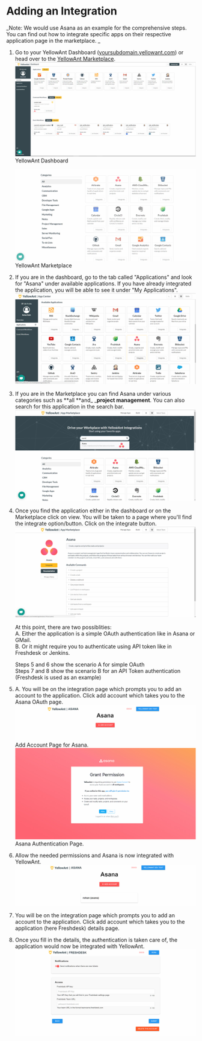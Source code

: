 # Adding an Integration

_Note: We would use Asana as an example for the comprehensive steps. You can find out how to integrate specific apps on their respective application page in the marketplace. _

1. Go to your YellowAnt Dashboard \([yoursubdomain.yellowant.com](https://github.com/yellowanthq/yellowant-help-center/tree/bdad19066023aa6a8b667a1d6f05b72945b49759/yoursubdomain.yellowant.com)\) or head over to the [YellowAnt Marketplace](https://www.yellowant.com/marketplace).  
   ![](../.gitbook/assets/overview.jpg)YellowAnt Dashboard

   ![](../.gitbook/assets/app_categories.jpg)YellowAnt Marketplace

2. If you are in the dashboard, go to the tab called "Applications" and look for "Asana" under available applications. If you have already integrated the application, you will be able to see it under "My Applications". ![](../.gitbook/assets/app_select.jpg)
3. If you are in the Marketplace you can find Asana under various categories such as **all **and_ _**project management**. You can also search for this application in the search bar. ![](../.gitbook/assets/mpsel.jpg)
4. Once you find the application either in the dashboard or on the Marketplace click on view. You will be taken to a page where you'll find the integrate option/button. Click on the integrate button.  
   ![](../.gitbook/assets/intepage.jpg)

   At this point, there are two possiblities:  
   A. Either the application is a simple OAuth authentication like in Asana or GMail.  
   B. Or it might require you to authenticate using API token like in Freshdesk or Jenkins.

   Steps 5 and 6 show the scenario A for simple OAuth  
   Steps 7 and 8 show the scenario B for an API Token authentication \(Freshdesk is used as an example\)

5. A. You will be on the integration page which prompts you to add an account to the application. Click add account which takes you to the Asana OAuth page. ![](../.gitbook/assets/add-acc.jpg)Add Account Page for Asana. ![](../.gitbook/assets/asana.jpg)Asana Authentication Page.
6. Allow the needed permissions and Asana is now integrated with YellowAnt. ![](../.gitbook/assets/asanaadded.jpg)
7. You will be on the integration page which prompts you to add an account to the application. Click add account which takes you to the application \(here Freshdesk\) details page.
8. Once you fill in the details, the authentication is taken care of, the application would now be integrated with YellowAnt. ![](../.gitbook/assets/apikey.jpg)

